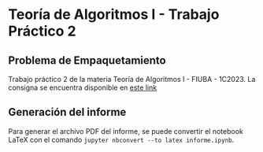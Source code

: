 # Teoría de Algoritmos I - Trabajo Práctico 2

## Problema de Empaquetamiento

Trabajo práctico 2 de la materia Teoría de Algoritmos I - FIUBA - 1C2023. La consigna se encuentra disponible en [este link](https://drive.google.com/file/d/1dx59jZJzRIQxnhhgMwSQPp4FuHJIZSoC/view)

## Generación del informe

Para generar el archivo PDF del informe, se puede convertir el notebook LaTeX con el comando `jupyter nbconvert --to latex informe.ipynb`.
